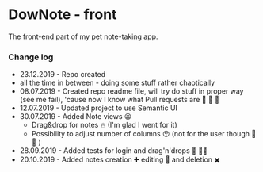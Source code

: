 # DowNote - front
The front-end part of my pet note-taking app.
### Change log
+ 23.12.2019 - Repo created
+ all the time in between - doing some stuff rather chaotically
+ 08.07.2019 - Created repo readme file, will try do stuff in proper way (see me fail), 'cause now I know what Pull requests are :tada: :tada: :tada:
+ 12.07.2019 - Updated project to use Semantic UI
+ 30.07.2019 - Added Note views :grinning:
  - Drag&drop for notes :fire: (I'm glad I went for it)
  - Possibility to adjust number of columns :hushed: (not for the user though :anger: :construction: )
+ 28.09.2019 - Added tests for login and drag'n'drops :wrench: :guardsman:
+ 20.10.2019 - Added notes creation :heavy_plus_sign: editing :memo: and deletion :heavy_multiplication_x:
